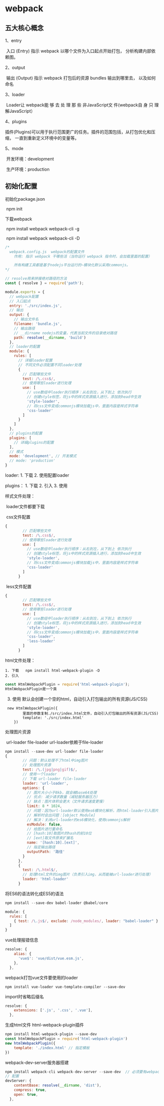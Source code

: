 # webpack

## 五大核心概念

1、entry

​	  入口    (Entry)    指示     webpack     以哪个文件为入口起点开始打包， 分析构建内部依赖图。  

2、output

​	  输出    (Output)    指示     webpack     打包后的资源     bundles     输出到哪里去， 以及如何命名  

3、loader

​	  Loader让 webpack能 够 去 处 理 那 些 非JavaScript文 件(webpack自 身 只 理 解JavaScript）

4、plugins

​	  插件(Plugins)可以用于执行范围更广的任务。插件的范围包括，从打包优化和压缩， 一直到重新定义环境中的变量等。 

5、mode

​	开发环境：development

​	生产环境：production

## 初始化配置

初始化package.json

​	npm init

下载webpack

​	npm install webpack webpack-cli -g

​	npm install webpack webpack-cli -D

```JavaScript
/*
  webpack.config.js  webpack的配置文件
    作用: 指示 webpack 干哪些活（当你运行 webpack 指令时，会加载里面的配置）

    所有构建工具都是基于nodejs平台运行的~模块化默认采用commonjs。
*/

// resolve用来拼接绝对路径的方法
const { resolve } = require('path');

module.exports = {
  // webpack配置
  // 入口起点
  entry: './src/index.js',
  // 输出
  output: {
    // 输出文件名
    filename: 'bundle.js',
    // 输出路径
    // __dirname nodejs的变量，代表当前文件的目录绝对路径
    path: resolve(__dirname, 'build')
  },
  // loader的配置
  module: {
    rules: [
      // 详细loader配置
      // 不同文件必须配置不同loader处理
      {
        // 匹配哪些文件
        test: /\.css$/,
        // 使用哪些loader进行处理
        use: [
          // use数组中loader执行顺序：从右到左，从下到上 依次执行
          // 创建style标签，将js中的样式资源插入进行，添加到head中生效
          'style-loader',
          // 将css文件变成commonjs模块加载js中，里面内容是样式字符串
          'css-loader'
        ]
      }
    ]
  },
  // plugins的配置
  plugins: [
    // 详细plugins的配置
  ],
  // 模式
  mode: 'development', // 开发模式
  // mode: 'production'
}
```

loader: 	1. 下载	2. 使用配置loader

plugins： 	1. 下载 	2. 引入	3. 使用

样式文件处理：

​	loader文件都要下载

​	css文件配置

```JavaScript
{
        // 匹配哪些文件
        test: /\.css$/,
        // 使用哪些loader进行处理
        use: [
          // use数组中loader执行顺序：从右到左，从下到上 依次执行
          // 创建style标签，将js中的样式资源插入进行，添加到head中生效
          'style-loader',
          // 将css文件变成commonjs模块加载js中，里面内容是样式字符串
          'css-loader'
        ]
      }
```

​	less文件配置

```JavaScript
{
        // 匹配哪些文件
        test: /\.css$/,
        // 使用哪些loader进行处理
        use: [
          // use数组中loader执行顺序：从右到左，从下到上 依次执行
          // 创建style标签，将js中的样式资源插入进行，添加到head中生效
          'style-loader',
          // 将css文件变成commonjs模块加载js中，里面内容是样式字符串
          'css-loader',
          'less-loader'
        ]
      }
```

html文件处理：

	1. 下载	npm install html-webpack-plugin -D
 	2. 引入 

```JavaScript
const HtmlWebpackPlugin = require('html-webpack-plugin');
HtmlWebpackPlugin是一个类
```

3.  使用  默认会创建一个空的html，自动引入打包输出的所有资源(JS/CSS)

```
 new HtmlWebpackPlugin({
 		里面的参数复制./src/index.html文件，自动引入打包输出的所有资源(JS/CSS)
        template: './src/index.html'
    })
```

处理图片资源

​	url-loader file-loader url-loader依赖于file-loader

```javascript
npm install --save-dev url-loader file-loader
{
        // 问题：默认处理不了html中img图片
        // 处理图片资源
        test: /\.(jpg|png|gif)$/,
        // 使用一个loader
        // 下载 url-loader file-loader
        loader: 'url-loader',
        options: {
          // 图片大小小于8kb，就会被base64处理
          // 优点: 减少请求数量（减轻服务器压力）
          // 缺点：图片体积会更大（文件请求速度更慢）
          limit: 8 * 1024,
          // 问题：因为url-loader默认使用es6模块化解析，而html-loader引入图片是commonjs
          // 解析时会出问题：[object Module]
          // 解决：关闭url-loader的es6模块化，使用commonjs解析
          esModule: false,
          // 给图片进行重命名
          // [hash:10]取图片的hash的前10位
          // [ext]取文件原来扩展名
          name: '[hash:10].[ext]',
     	  // 指定输出路径
          outputPath: '路径'
        }
      },
      {
        test: /\.html$/,
        // 处理html文件的img图片（负责引入img，从而能被url-loader进行处理）
        loader: 'html-loader'
      }
```

将ES6的语法转化成ES5的语法

```JavaScript
npm install --save-dev babel-loader @babel/core

module: {
  rules: [
    { test: /\.js$/, exclude: /node_modules/, loader: "babel-loader" }
  ]
}
```

vue处理报错信息

```JavaScript
resolve: {
    alias: {
      'vue$': 'vue/dist/vue.esm.js',
    },
  },
```

webpack打包vue文件要使用的loader

```
npm install vue-loader vue-template-compiler --save-dev
```

import时省略后缀名

```JavaScript
resolve: {
    extensions: ['.js', '.css', '.vue'],
  },
```

生成html文件  html-webpack-plugin插件

```javascript
npm install html-webpack-plugin --save-dev
const htmlWebpackPlugin = require('html-webpack-plugin')
new htmlWebpackPlugin({
	template: './index.html' // 指定模板
})
```

webpack-dev-server服务器搭建

```javascript
npm install webpack-cli webpack-dev-server --save-dev  // 必须要有webpack-cli
// 配置
devServer: {
    contentBase: resolve(__dirname, 'dist'),
    compress: true,
    open: true,
  },
```

